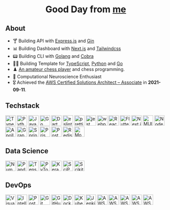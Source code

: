 <div align="center">
  <h1>Good Day from <a href="https://hieudoanm.github.io">me</a></h1>
</div>

## About

- 🍸 Building API with [Express.js](https://expressjs.com/) and [Gin](https://gin-gonic.com/)
- 📊 Building Dashboard with [Next.js](https://nextjs.org/) and [Tailwindcss](https://tailwindcss.com)
- 📟 Building CLI with [Golang](https://go.dev/) and [Cobra](https://cobra.dev/)
- 👨‍💻 Building Template for [TypeScript][organisation-typescript], [Python][organisation-python] and [Go][organisation-go]
- ♟️ [An amateur chess player](https://www.chess.com/member/thedarkknighttrilogy) and chess programming.
- 🧠 Computational Neuroscience Enthusiast
- 🎖️ Achieved the [AWS Certified Solutions Architect – Associate](https://www.credly.com/badges/a427ccdc-fc44-4874-a422-21d772e0e4b3?source=linked_in_profile) in **2021-09-11**.

## Techstack

<p>
  <img src="https://raw.githubusercontent.com/hieudoanm/HouseOfMystery/master/svg/icons/languages/typescript.svg" alt="TypeScript" width="32px" height="32px" />
  <img src="https://raw.githubusercontent.com/hieudoanm/HouseOfMystery/master/svg/icons/tech/python.svg" alt="Python" width="32px" height="32px" />
  <img src="https://raw.githubusercontent.com/hieudoanm/HouseOfMystery/master/svg/icons/tech/java.svg" alt="Java" width="32px" height="32px" />
  <img src="https://raw.githubusercontent.com/hieudoanm/HouseOfMystery/master/svg/icons/google/go.svg" alt="Go" width="32px" height="32px" />
  <img src="https://raw.githubusercontent.com/hieudoanm/HouseOfMystery/master/svg/icons/tech/dart.svg" alt="Dart" width="32px" height="32px" />
  <img src="https://raw.githubusercontent.com/hieudoanm/HouseOfMystery/master/svg/icons/tech/eslint.svg" alt="eslint" width="32px" height="32px" />
  <img src="https://raw.githubusercontent.com/hieudoanm/HouseOfMystery/master/svg/icons/tech/prettier.svg" alt="prettier" width="32px" height="32px" />
  <img src="https://raw.githubusercontent.com/hieudoanm/HouseOfMystery/master/svg/icons/tech/jest.svg" alt="jest" width="32px" height="32px" />
  <img src="https://raw.githubusercontent.com/hieudoanm/HouseOfMystery/master/svg/icons/tech/webpack.svg" alt="webpack.js" width="32px" height="32px" />
  <img src="https://raw.githubusercontent.com/hieudoanm/HouseOfMystery/master/svg/icons/tech/react.svg" alt="React" width="32px" height="32px" />
  <img src="https://raw.githubusercontent.com/hieudoanm/HouseOfMystery/master/svg/icons/mobile/flutter.svg" alt="Flutter" width="32px" height="32px" />
  <img src="https://raw.githubusercontent.com/hieudoanm/HouseOfMystery/master/svg/icons/tech/nextjs.svg" alt="Next.js" width="32px" height="32px" />
  <img src="https://raw.githubusercontent.com/hieudoanm/HouseOfMystery/master/svg/icons/tech/material-ui.svg" alt="MUI" width="32px" height="32px" />
  <img src="https://raw.githubusercontent.com/hieudoanm/HouseOfMystery/master/svg/icons/tech/nodejs.svg" alt="Node.js" width="32px" height="32px" />
  <img src="https://raw.githubusercontent.com/hieudoanm/HouseOfMystery/master/svg/icons/meta/apollostack.svg" alt="Apollo Stack" width="32px" height="32px" />
  <img src="https://raw.githubusercontent.com/hieudoanm/HouseOfMystery/master/svg/icons/meta/graphql.svg" alt="GraphQL" width="32px" height="32px" />
  <img src="https://raw.githubusercontent.com/hieudoanm/HouseOfMystery/master/svg/icons/tech/spring.svg" alt="Spring" width="32px" height="32px" />
  <img src="https://raw.githubusercontent.com/hieudoanm/HouseOfMystery/master/svg/icons/tech/prisma.svg" alt="Prisma" width="32px" height="32px" />
  <img src="https://raw.githubusercontent.com/hieudoanm/HouseOfMystery/master/svg/icons/tech/postgresql.svg" alt="PostgreSQL" width="32px" height="32px" />
  <img src="https://raw.githubusercontent.com/hieudoanm/HouseOfMystery/master/svg/icons/tech/redis.svg" alt="Redis" width="32px" height="32px" />
  <img src="https://raw.githubusercontent.com/hieudoanm/HouseOfMystery/master/svg/icons/tech/mongodb.svg" alt="MongoDB" width="32px" height="32px" />
</p>

## Data Science

<p>
  <img src="https://raw.githubusercontent.com/hieudoanm/HouseOfMystery/master/svg/icons/tech/numpy.svg" alt="Numpy" width="32px" height="32px" />
  <img src="https://raw.githubusercontent.com/hieudoanm/HouseOfMystery/master/svg/icons/tech/pandas.svg" alt="Pandas" width="32px" height="32px" />
  <img src="https://raw.githubusercontent.com/hieudoanm/HouseOfMystery/master/svg/icons/tech/tensorflow.svg" alt="TensorFlow" width="32px" height="32px" />
  <img src="https://raw.githubusercontent.com/hieudoanm/HouseOfMystery/master/svg/icons/tech/pytorch.svg" alt="PyTorch" width="32px" height="32px" />
  <img src="https://raw.githubusercontent.com/hieudoanm/HouseOfMystery/master/svg/icons/tech/keras.svg" alt="Keras" width="32px" height="32px" />
  <img src="https://raw.githubusercontent.com/hieudoanm/HouseOfMystery/master/svg/icons/tech/scipy.svg" alt="SciPy" width="32px" height="32px" />
  <img src="https://raw.githubusercontent.com/hieudoanm/HouseOfMystery/master/svg/icons/tech/scikit-learn.svg" alt="Scikit-learn" width="32px" height="32px" />
</p>

## DevOps

<p>
  <img src="https://raw.githubusercontent.com/hieudoanm/HouseOfMystery/master/svg/icons/ide/visual-studio-code.svg" alt="Visual Studio Code" width="32px" height="32px" />
  <img src="https://raw.githubusercontent.com/hieudoanm/HouseOfMystery/master/svg/icons/tech/intellij-idea.svg" alt="IntelliJ IDEA" width="32px" height="32px" />
  <img src="https://raw.githubusercontent.com/hieudoanm/HouseOfMystery/master/svg/icons/tech/postman.svg" alt="Postman" width="32px" height="32px" />
  <img src="https://raw.githubusercontent.com/hieudoanm/HouseOfMystery/master/svg/icons/git/git.svg" alt="Git" width="32px" height="32px" />
  <img src="https://raw.githubusercontent.com/hieudoanm/HouseOfMystery/master/svg/icons/git/github.svg" alt="GitHub" width="32px" height="32px" />
  <img src="https://raw.githubusercontent.com/hieudoanm/HouseOfMystery/master/svg/icons/devops/docker.svg" alt="Docker" width="32px" height="32px" />
  <img src="https://raw.githubusercontent.com/hieudoanm/HouseOfMystery/master/svg/icons/tech/kubernetes.svg" alt="Kubernetes" width="32px" height="32px" />
  <img src="https://raw.githubusercontent.com/hieudoanm/HouseOfMystery/master/svg/icons/ci/jenkins.svg" alt="Jenkins" width="32px" height="32px" />
  <img src="https://raw.githubusercontent.com/hieudoanm/HouseOfMystery/master/svg/icons/aws/aws.svg" alt="AWS" width="32px" height="32px" />
  <img src="https://raw.githubusercontent.com/hieudoanm/HouseOfMystery/master/svg/icons/aws/ec2.svg" alt="AWS EC2" width="32px" height="32px" />
  <img src="https://raw.githubusercontent.com/hieudoanm/HouseOfMystery/master/svg/icons/aws/lambda.svg" alt="AWS Lambda" width="32px" height="32px" />
  <img src="https://raw.githubusercontent.com/hieudoanm/HouseOfMystery/master/svg/icons/aws/rds.svg" alt="AWS RDS" width="32px" height="32px" />
  <img src="https://raw.githubusercontent.com/hieudoanm/HouseOfMystery/master/svg/icons/aws/s3.svg" alt="AWS S3" width="32px" height="32px" />
</p>

[organisation-python]: https://github.com/houseofpython3
[organisation-typescript]: https://github.com/houseoftypescript
[organisation-go]: https://github.com/houseofgo
